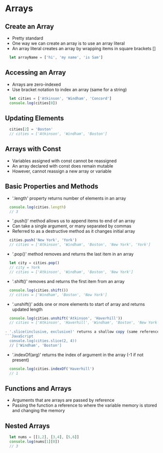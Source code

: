 # Arrays

## Create an Array
  - Pretty standard
  - One way we can create an array is to use an array literal 
  - An array literal creates an array by wrapping items in square brackets []
  
  ```JavaScript
    let arrayName = ['hi', 'my name', 'is Sam']
  ```
 
## Accessing an Array
  - Arrays are zero-indexed
  - Use bracket notation to index an array (same for a string)
  
  ```JavaScript
    let cities = ['Atkinson', 'Windham', 'Concord']
    console.log(cities[0])
  ```
  
## Updating Elements
  ```JavaScript
    cities[2] = 'Boston'
    // cities = ['Atkinson', 'Windham', 'Boston']
  ```
  
## Arrays with Const
  - Variables assigned with const cannot be reassigned
  - An array declared with const does remain mutable
  - However, cannot reassign a new array or variable
  
## Basic Properties and Methods
  - '.length' property returns number of elements in an array
  ```JavaScript
    console.log(cities.length)
    // 3
  ```

  - '.push()' method allows us to append items to end of an array
  - Can take a single argument, or many separated by commas
  - Referred to as a destructive method as it changes initial array
  ```JavaScript
    cities.push('New York', 'York')
    // cities = ['Atkinson', 'Windham', 'Boston', 'New York', 'York']
  ```
  
  - '.pop()' method removes and returns the last item in an array
  ```JavaScript
    let city = cities.pop()
    // city = York
    // cities = ['Atkinson', 'Windham', 'Boston', 'New York']
  ```
    
  - '.shift()' removes and returns the first item from an array
  ```JavaScript
    console.log(cities.shift())
    // cities = ['Windham', 'Boston', 'New York']
  ```
  
  - '.unshift()' adds one or more elements to start of array and returns updated length
  ```JavaScript
    console.log(cities.unshift('Atkinson', 'Haverhill'))
    // cities = ['Atkinson', 'Haverhill', 'Windham', 'Boston', 'New York']
    
  - '.slice(inclusive, exclusive)' returns a shallow copy (same reference) 
  ```JavaScript
    console.log(cities.slice(2, 4))
    // ['Windham', 'Boston']
  ```
  
  - '.indexOf(arg)' returns the index of argument in the array (-1 if not present)
  ```JavaScript
    console.log(cities.indexOf('Haverhill')
    // 1
  ```
  
## Functions and Arrays
  - Arguments that are arrays are passed by reference
  - Passing the function a reference to where the variable memory is stored and changing the memory
  
## Nested Arrays
  ```JavaScript
    let nums = [[1,2], [3,4], [5,6]]
    console.log(nums[1][0])
    // 3
  ```
